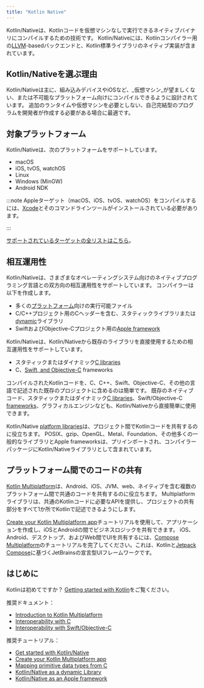 ```yaml
---
title: "Kotlin Native"
---
```

Kotlin/Nativeは、Kotlinコードを仮想マシンなしで実行できるネイティブバイナリにコンパイルするための技術です。
Kotlin/Nativeには、Kotlinコンパイラー用の[LLVM](https://llvm.org/)-basedバックエンドと、Kotlin標準ライブラリのネイティブ実装が含まれています。

## Kotlin/Nativeを選ぶ理由

Kotlin/Nativeは主に、組み込みデバイスやiOSなど、_仮想マシン_が望ましくない、または不可能なプラットフォーム向けにコンパイルできるように設計されています。
追加のランタイムや仮想マシンを必要としない、自己完結型のプログラムを開発者が作成する必要がある場合に最適です。

## 対象プラットフォーム

Kotlin/Nativeは、次のプラットフォームをサポートしています。
* macOS
* iOS, tvOS, watchOS
* Linux
* Windows (MinGW)
* Android NDK

:::note
Appleターゲット（macOS、iOS、tvOS、watchOS）をコンパイルするには、[Xcode](https://apps.apple.com/us/app/xcode/id497799835)とそのコマンドラインツールがインストールされている必要があります。

:::

[サポートされているターゲットの全リストはこちら](native-target-support)。

## 相互運用性

Kotlin/Nativeは、さまざまなオペレーティングシステム向けのネイティブプログラミング言語との双方向の相互運用性をサポートしています。
コンパイラーは以下を作成します。
* 多くの[プラットフォーム](#target-platforms)向けの実行可能ファイル
* C/C++プロジェクト用のCヘッダーを含む、スタティックライブラリまたは[dynamic](native-dynamic-libraries)ライブラリ
* SwiftおよびObjective-Cプロジェクト用の[Apple framework](apple-framework)

Kotlin/Nativeは、Kotlin/Nativeから既存のライブラリを直接使用するための相互運用性をサポートしています。
* スタティックまたはダイナミック[C libraries](native-c-interop)
* C、[Swift, and Objective-C](native-objc-interop) frameworks

コンパイルされたKotlinコードを、C、C++、Swift、Objective-C、その他の言語で記述された既存のプロジェクトに含めるのは簡単です。
既存のネイティブコード、スタティックまたはダイナミック[C libraries](native-c-interop)、Swift/Objective-C [frameworks](native-objc-interop)、グラフィカルエンジンなども、Kotlin/Nativeから直接簡単に使用できます。

Kotlin/Native [platform libraries](native-platform-libs)は、プロジェクト間でKotlinコードを共有するのに役立ちます。
POSIX、gzip、OpenGL、Metal、Foundation、その他多くの一般的なライブラリとApple frameworksは、プリインポートされ、コンパイラーパッケージにKotlin/Nativeライブラリとして含まれています。

## プラットフォーム間でのコードの共有

[Kotlin Multiplatform](multiplatform-intro)は、Android、iOS、JVM、web、ネイティブを含む複数のプラットフォーム間で共通のコードを共有するのに役立ちます。 Multiplatformライブラリは、共通のKotlinコードに必要なAPIを提供し、プロジェクトの共有部分をすべて1か所でKotlinで記述できるようにします。

[Create your Kotlin Multiplatform app](https://www.jetbrains.com/help/kotlin-multiplatform-dev/multiplatform-create-first-app.html)チュートリアルを使用して、アプリケーションを作成し、iOSとAndroidの間でビジネスロジックを共有できます。 iOS、Android、デスクトップ、およびWeb間でUIを共有するには、[Compose Multiplatform](https://www.jetbrains.com/help/kotlin-multiplatform-dev/compose-multiplatform-create-first-app.html)のチュートリアルを完了してください。これは、Kotlinと[Jetpack Compose](https://developer.android.com/jetpack/compose)に基づくJetBrainsの宣言型UIフレームワークです。

## はじめに

Kotlinは初めてですか？ [Getting started with Kotlin](getting-started)をご覧ください。

推奨ドキュメント：

* [Introduction to Kotlin Multiplatform](multiplatform-intro)
* [Interoperability with C](native-c-interop)
* [Interoperability with Swift/Objective-C](native-objc-interop)

推奨チュートリアル：

* [Get started with Kotlin/Native](native-get-started)
* [Create your Kotlin Multiplatform app](https://www.jetbrains.com/help/kotlin-multiplatform-dev/multiplatform-create-first-app.html)
* [Mapping primitive data types from C](mapping-primitive-data-types-from-c)
* [Kotlin/Native as a dynamic Library](native-dynamic-libraries)
* [Kotlin/Native as an Apple framework](apple-framework)